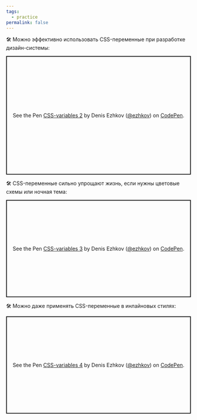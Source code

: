 ```yaml
---
tags:
  - practice
permalink: false
---
```


🛠 Можно эффективно использовать CSS-переменные при разработке дизайн-системы:

<p class="codepen" data-height="323" data-theme-id="light" data-default-tab="css,result" data-user="ezhkov" data-slug-hash="gOgdZLK" style="height: 323px; box-sizing: border-box; display: flex; align-items: center; justify-content: center; border: 2px solid; margin: 1em 0; padding: 1em;" data-pen-title="CSS-variables 2">
  <span>See the Pen <a href="https://codepen.io/ezhkov/pen/gOgdZLK">
  CSS-variables 2</a> by Denis Ezhkov (<a href="https://codepen.io/ezhkov">@ezhkov</a>)
  on <a href="https://codepen.io">CodePen</a>.</span>
</p>

🛠 CSS-переменные сильно упрощают жизнь, если нужны цветовые схемы или ночная тема:

<p class="codepen" data-height="265" data-theme-id="light" data-default-tab="result" data-user="ezhkov" data-slug-hash="jOyvJdQ" style="height: 265px; box-sizing: border-box; display: flex; align-items: center; justify-content: center; border: 2px solid; margin: 1em 0; padding: 1em;" data-pen-title="CSS-variables 3">
  <span>See the Pen <a href="https://codepen.io/ezhkov/pen/jOyvJdQ">
  CSS-variables 3</a> by Denis Ezhkov (<a href="https://codepen.io/ezhkov">@ezhkov</a>)
  on <a href="https://codepen.io">CodePen</a>.</span>
</p>

🛠 Можно даже применять CSS-переменные в инлайновых стилях:

<p class="codepen" data-height="265" data-theme-id="light" data-default-tab="result" data-user="ezhkov" data-slug-hash="poROBwz" style="height: 265px; box-sizing: border-box; display: flex; align-items: center; justify-content: center; border: 2px solid; margin: 1em 0; padding: 1em;" data-pen-title="CSS-variables 4">
  <span>See the Pen <a href="https://codepen.io/ezhkov/pen/poROBwz">
  CSS-variables 4</a> by Denis Ezhkov (<a href="https://codepen.io/ezhkov">@ezhkov</a>)
  on <a href="https://codepen.io">CodePen</a>.</span>
</p>

<script async src="https://cpwebassets.codepen.io/assets/embed/ei.js"></script>

